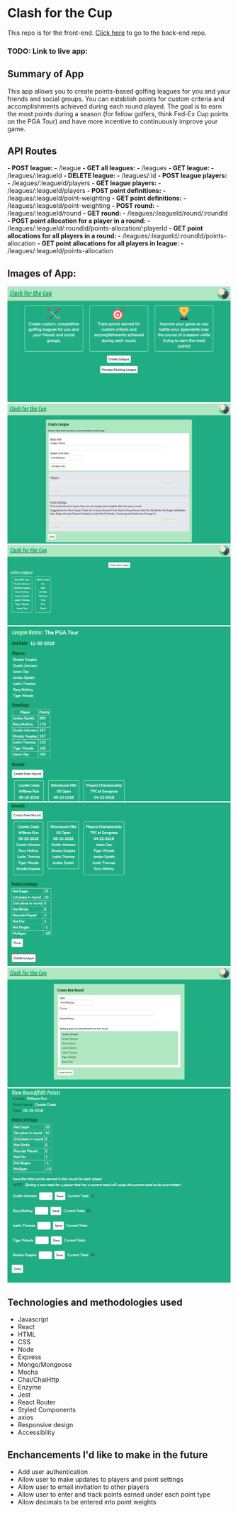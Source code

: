 # Clash for the Cup 
This repo is for the front-end. [Click here](https://github.com/RoundEm/Clash_for_the_Cup_back-end) to go to the back-end repo.

### TODO: Link to live app: 

## Summary of App
This app allows you to create points-based golfing leagues for you and your friends and social groups. You can establish points for custom criteria and accomplishments achieved during each round played. The goal is to earn the most points during a season (for fellow golfers, think Fed-Ex Cup points on the PGA Tour) and have more incentive to continuously improve your game.

## API Routes
**- POST league: -** /league
**- GET all leagues: -** /leagues
**- GET league: -** /leagues/:leagueId
**- DELETE league: -** /leagues/:id
**- POST league players: -** /leagues/:leagueId/players
**- GET league players: -** /leagues/:leagueId/players
**- POST point definitions: -** /leagues/:leagueId/point-weighting
**- GET point definitions: -** /leagues/:leagueId/point-weighting
**- POST round: -** /leagues/:leagueId/round
**- GET round: -** /leagues/:leagueId/round/:roundId
**- POST point allocation for a player in a round: -** /leagues/:leagueId/:roundId/points-allocation/:playerId
**- GET point allocations for all players in a round: -** /leagues/:leagueId/:roundId/points-allocation
**- GET point allocations for all players in league: -** /leagues/:leagueId/points-allocation

## Images of App:
![alt text](/app_screenshots/Home.png "Home page")
![alt text](/app_screenshots/Create_League.png "Create a New League page")
![alt text](/app_screenshots/Dashboard.png "Dashboard page")
![alt text](/app_screenshots/League_Details_1.png "League Details (1st half of page)")
![alt text](/app_screenshots/League_Details_2.png "League Details (1st half of page)")
![alt text](/app_screenshots/Create_Round.png "Create a New Round page")
![alt text](/app_screenshots/View-Edit-Round.png "View/Edit Round page")

## Technologies and methodologies used
- Javascript
- React
- HTML
- CSS
- Node
- Express
- Mongo/Mongoose
- Mocha
- Chai/ChaiHttp
- Enzyme
- Jest
- React Router
- Styled Components
- axios
- Responsive design
- Accessibility

## Enchancements I'd like to make in the future
- Add user authentication
- Allow user to make updates to players and point settings
- Allow user to email invitation to other players
- Allow user to enter and track points earned under each point type
- Allow decimals to be entered into point weights

